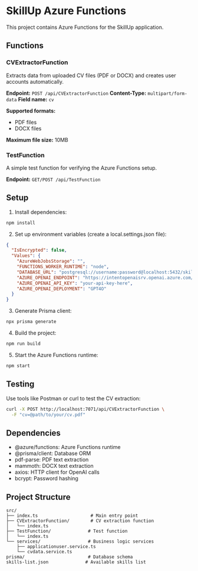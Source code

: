 # SkillUp Azure Functions

This project contains Azure Functions for the SkillUp application.

## Functions

### CVExtractorFunction
Extracts data from uploaded CV files (PDF or DOCX) and creates user accounts automatically.

**Endpoint:** `POST /api/CVExtractorFunction`
**Content-Type:** `multipart/form-data`
**Field name:** `cv`

**Supported formats:** 
- PDF files
- DOCX files

**Maximum file size:** 10MB

### TestFunction
A simple test function for verifying the Azure Functions setup.

**Endpoint:** `GET/POST /api/TestFunction`

## Setup

1. Install dependencies:
```bash
npm install
```

2. Set up environment variables (create a local.settings.json file):
```json
{
  "IsEncrypted": false,
  "Values": {
    "AzureWebJobsStorage": "",
    "FUNCTIONS_WORKER_RUNTIME": "node",
    "DATABASE_URL": "postgresql://username:password@localhost:5432/skillup",
    "AZURE_OPENAI_ENDPOINT": "https://intentopenaisrv.openai.azure.com/",
    "AZURE_OPENAI_API_KEY": "your-api-key-here",
    "AZURE_OPENAI_DEPLOYMENT": "GPT4O"
  }
}
```

3. Generate Prisma client:
```bash
npx prisma generate
```

4. Build the project:
```bash
npm run build
```

5. Start the Azure Functions runtime:
```bash
npm start
```

## Testing

Use tools like Postman or curl to test the CV extraction:

```bash
curl -X POST http://localhost:7071/api/CVExtractorFunction \
  -F "cv=@path/to/your/cv.pdf"
```

## Dependencies

- @azure/functions: Azure Functions runtime
- @prisma/client: Database ORM
- pdf-parse: PDF text extraction
- mammoth: DOCX text extraction
- axios: HTTP client for OpenAI calls
- bcrypt: Password hashing

## Project Structure

```
src/
├── index.ts                    # Main entry point
├── CVExtractorFunction/        # CV extraction function
│   └── index.ts
├── TestFunction/              # Test function
│   └── index.ts
└── services/                  # Business logic services
    ├── applicationuser.service.ts
    └── cvdata.service.ts
prisma/                        # Database schema
skills-list.json              # Available skills list
``` 